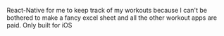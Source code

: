 React-Native for me to keep track of my workouts because I can't be bothered to make a fancy excel sheet and all the other workout apps are paid. Only built for iOS